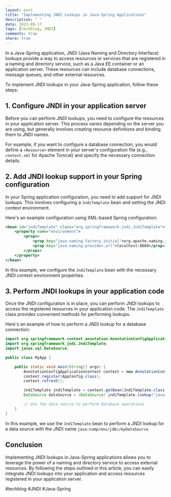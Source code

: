 ```yaml
---
layout: post
title: "Implementing JNDI Lookups in Java-Spring Applications"
description: " "
date: 2023-09-17
tags: [techblog, JNDI]
comments: true
share: true
---
```


In a Java-Spring application, JNDI (Java Naming and Directory Interface) lookups provide a way to access resources or services that are registered in a naming and directory service, such as a Java EE container or an application server. These resources can include database connections, message queues, and other external resources.

To implement JNDI lookups in your Java-Spring application, follow these steps:

## 1. Configure JNDI in your application server

Before you can perform JNDI lookups, you need to configure the resources in your application server. This process varies depending on the server you are using, but generally involves creating resource definitions and binding them to JNDI names.

For example, if you want to configure a database connection, you would define a `<Resource>` element in your server's configuration file (e.g., `context.xml` for Apache Tomcat) and specify the necessary connection details.

## 2. Add JNDI lookup support in your Spring configuration

In your Spring application configuration, you need to add support for JNDI lookups. This involves configuring a `JndiTemplate` bean and setting the JNDI context environment.

Here's an example configuration using XML-based Spring configuration:

```xml
<bean id="jndiTemplate" class="org.springframework.jndi.JndiTemplate">
    <property name="environment">
        <props>
            <prop key="java.naming.factory.initial">org.apache.naming.java.javaURLContextFactory</prop>
            <prop key="java.naming.provider.url">localhost:8080</prop>
        </props>
    </property>
</bean>
```

In this example, we configure the `JndiTemplate` bean with the necessary JNDI context environment properties.

## 3. Perform JNDI lookups in your application code

Once the JNDI configuration is in place, you can perform JNDI lookups to access the registered resources in your application code. The `JndiTemplate` class provides convenient methods for performing lookups.

Here's an example of how to perform a JNDI lookup for a database connection:

```java
import org.springframework.context.annotation.AnnotationConfigApplicationContext;
import org.springframework.jndi.JndiTemplate;
import javax.sql.DataSource;

public class MyApp {

    public static void main(String[] args) {
        AnnotationConfigApplicationContext context = new AnnotationConfigApplicationContext();
        context.register(AppConfig.class);
        context.refresh();

        JndiTemplate jndiTemplate = context.getBean(JndiTemplate.class);
        DataSource dataSource = (DataSource) jndiTemplate.lookup("java:comp/env/jdbc/myDataSource");

        // Use the data source to perform database operations
    }
}
```

In this example, we use the `JndiTemplate` bean to perform a JNDI lookup for a data source with the JNDI name `java:comp/env/jdbc/myDataSource`.

## Conclusion

Implementing JNDI lookups in Java-Spring applications allows you to leverage the power of a naming and directory service to access external resources. By following the steps outlined in this article, you can easily integrate JNDI lookups into your application and access resources registered in your application server. 

#techblog #JNDI #Java-Spring